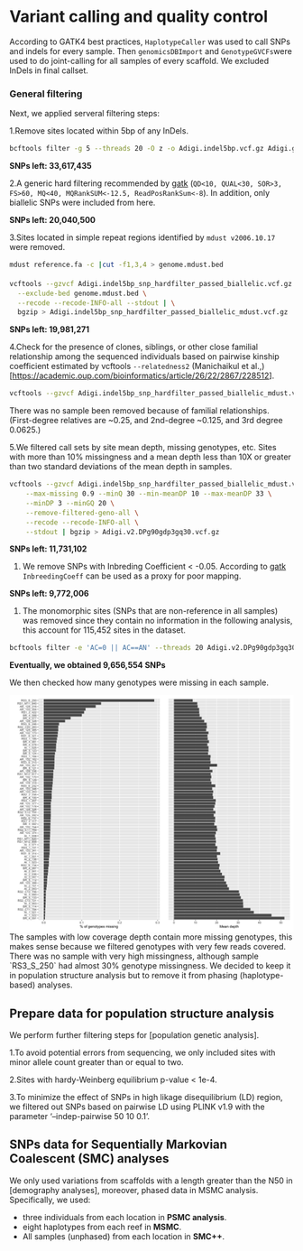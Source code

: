 Variant calling and quality control
================

According to GATK4 best practices, `HaplotypeCaller` was used to call
SNPs and indels for every sample. Then `genomicsDBImport` and
`GenotypeGVCFs`were used to do joint-calling for all samples of every
scaffold. We excluded InDels in final callset.

### General filtering

Next, we applied serveral filtering steps:

1.Remove sites located within 5bp of any InDels.

``` bash
bcftools filter -g 5 --threads 20 -O z -o Adigi.indel5bp.vcf.gz Adigi.gatk_raw.vcf.gz
```

**SNPs left: 33,617,435**

2.A generic hard filtering recommended by
[gatk](https://gatk.broadinstitute.org/hc/en-us/articles/360035890471-Hard-filtering-germline-short-variants)
(`QD<10, QUAL<30, SOR>3, FS>60, MQ<40, MQRankSUM<-12.5, ReadPosRankSum<-8`).
In addition, only biallelic SNPs were included from here.

**SNPs left: 20,040,500**

3.Sites located in simple repeat regions identified by
`mdust v2006.10.17` were removed.

``` bash
mdust reference.fa -c |cut -f1,3,4 > genome.mdust.bed

vcftools --gzvcf Adigi.indel5bp_snp_hardfilter_passed_biallelic.vcf.gz \
  --exclude-bed genome.mdust.bed \
  --recode --recode-INFO-all --stdout | \
  bgzip > Adigi.indel5bp_snp_hardfilter_passed_biallelic_mdust.vcf.gz
```

**SNPs left: 19,981,271**

4.Check for the presence of clones, siblings, or other close familial
relationship among the sequenced individuals based on pairwise kinship
coefficient estimated by vcftools `--relatedness2` (Manichaikul et
al.,)\[<https://academic.oup.com/bioinformatics/article/26/22/2867/228512>\].

``` bash
vcftools --gzvcf Adigi.indel5bp_snp_hardfilter_passed_biallelic_mdust.vcf.gz --relatedness2 --out indel5bp_snp_hardfilter_passed_biallelic_mdust
```

There was no sample been removed because of familial relationships.
(First-degree relatives are \~0.25, and 2nd-degree \~0.125, and 3rd
degree 0.0625.)

5.We filtered call sets by site mean depth, missing genotypes, etc.
Sites with more than 10% missingness and a mean depth less than 10X or
greater than two standard deviations of the mean depth in samples.

``` bash
vcftools --gzvcf Adigi.indel5bp_snp_hardfilter_passed_biallelic_mdust.vcf.gz \
    --max-missing 0.9 --minQ 30 --min-meanDP 10 --max-meanDP 33 \
    --minDP 3 --minGQ 20 \
    --remove-filtered-geno-all \
    --recode --recode-INFO-all \
    --stdout | bgzip > Adigi.v2.DPg90gdp3gq30.vcf.gz
```

**SNPs left: 11,731,102**

1.  We remove SNPs with Inbreding Coefficient &lt; -0.05. According to
    [gatk](https://gatk.broadinstitute.org/hc/en-us/articles/360035531992-Inbreeding-Coefficient)
    `InbreedingCoeff` can be used as a proxy for poor mapping.

**SNPs left: 9,772,006**

1.  The monomorphic sites (SNPs that are non-reference in all samples)
    was removed since they contain no information in the following
    analysis, this account for 115,452 sites in the dataset.

``` bash
bcftools filter -e 'AC=0 || AC==AN' --threads 20 Adigi.v2.DPg90gdp3gq30.Fis0.05_pass.vcf.gz |bgzip > Adigi.v2.filtered.vcf.gz
```

**Eventually, we obtained 9,656,554 SNPs**

We then checked how many genotypes were missing in each sample.

<img src="02.quality_control_files/figure-gfm/unnamed-chunk-1-1.png" width="1152" style="display: block; margin: auto;" />
The samples with low coverage depth contain more missing genotypes, this
makes sense because we filtered genotypes with very few reads covered.
There was no sample with very high missingness, although sample
`RS3_S_250` had almost 30% genotype missingness. We decided to keep it
in population structure analysis but to remove it from phasing
(haplotype-based) analyses.

## Prepare data for population structure analysis

We perform further filtering steps for \[population genetic analysis\].

1.To avoid potential errors from sequencing, we only included sites with
minor allele count greater than or equal to two.

2.Sites with hardy-Weinberg equilibrium p-value &lt; 1e-4.

3.To minimize the effect of SNPs in high likage disequilibrium (LD)
region, we filtered out SNPs based on pairwise LD using PLINK v1.9 with
the parameter ‘–indep-pairwise 50 10 0.1’.

## SNPs data for Sequentially Markovian Coalescent (SMC) analyses

We only used variations from scaffolds with a length greater than the
N50 in \[demography analyses\], moreover, phased data in MSMC analysis.
Specifically, we used:

-   three individuals from each location in **PSMC analysis**.
-   eight haplotypes from each reef in **MSMC**.
-   All samples (unphased) from each location in **SMC++**.
